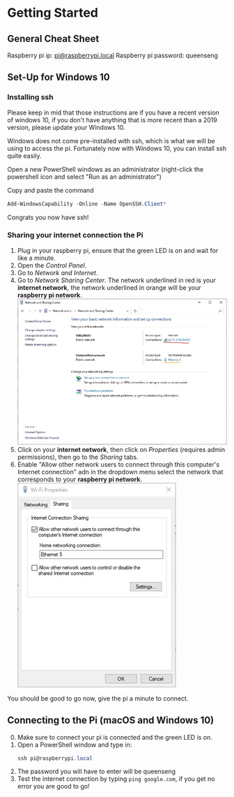 # Getting Started

## General Cheat Sheet

Raspberry pi ip: pi@raspberrypi.local
Raspberry pi password: queenseng

## Set-Up for Windows 10

### Installing ssh

Please keep in mid that those instructions are if you have a recent version of windows 10, if you don't have anything that is more recent than a 2019 version, please update your Windows 10.

Windows does not come pre-installed with ssh, which is what we will be using to access the pi. Fortunately now with Windows 10, you can install ssh quite easily.

Open a new PowerShell windows as an administrator (right-click the powershell icon and select "Run as an administrator")

Copy and paste the command
```powershell
Add-WindowsCapability -Online -Name OpenSSH.Client*
```

Congrats you now have ssh!

### Sharing your internet connection the Pi

1. Plug in your raspberry pi, ensure that the green LED is on and wait for like a minute.
2. Open the *Control Panel*.
3. Go to *Network and Internet*.
4. Go to *Network Sharing Center*. The network underlined in red is your **internet network**, the network underlined in orange will be your **raspberry pi network**.
   ![image](res/getting-started-1.jpg)
5. Click on your **internet network**, then click on *Properties* (requires admin permissions), then go to the *Sharing* tabs.
6. Enable "Allow other network users to connect through this computer's Internet connection" adn in the dropdown menu select the network that corresponds to your **raspberry pi network**. 
   ![image](res/getting-started-2.jpg)

You should be good to go now, give the pi a minute to connect.

## Connecting to the Pi (macOS and Windows 10)

0. Make sure to connect your pi is connected and the green LED is on.
1. Open a PowerShell window and type in:
    ```powershell
    ssh pi@raspberrypi.local
    ```
2. The password you will have to enter will be queenseng
3. Test the internet connection by typing `ping google.com`, if you get no error you are good to go!
